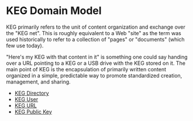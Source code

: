 # KEG Domain Model

KEG primarily refers to the unit of content organization and exchange
over the "KEG net". This is roughly equivalent to a Web "site" as the
term was used historically to refer to a collection of "pages" or
"documents" (which few use today).

"Here's my KEG with that content in it" is something one could say
handing over a URL pointing to a KEG or a USB drive with the KEG stored
on it. The main point of KEG is the encapsulation of primarily written
content organized in a simple, predictable way to promote standardized
creation, management, and sharing.

* [KEG Directory](/keg-directory)
* [KEG User](/keg-user)
* [KEG URL](/keg-url)
* [KEG Public Key](/keg-public-key)
